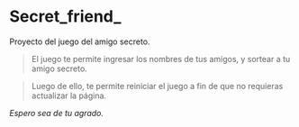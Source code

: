 # Secret_friend_
Proyecto del juego del amigo secreto.

>El juego te permite ingresar los nombres de tus amigos, y sortear a tu amigo secreto.

>Luego de ello, te permite reiniciar el juego a fin de que no requieras actualizar la página.


*Espero sea de tu agrado.*

